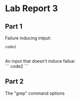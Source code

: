 # Lab Report 3
## Part 1
Failure inducing intput:
<br>
```
code1
```
<br>
An input that doesn't induce failue:
<br>
```
code2
```
<br>



## Part 2
The "grep" command options
